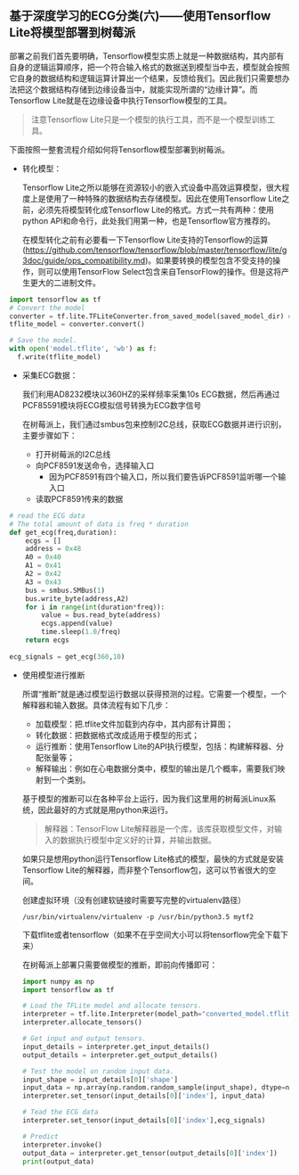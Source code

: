## 基于深度学习的ECG分类(六)——使用Tensorflow Lite将模型部署到树莓派

部署之前我们首先要明确，Tensorflow模型实质上就是一种数据结构，其内部有自身的逻辑运算顺序，把一个符合输入格式的数据送到模型当中去，模型就会按照它自身的数据结构和逻辑运算计算出一个结果，反馈给我们。因此我们只需要想办法把这个数据结构存储到边缘设备当中，就能实现所谓的“边缘计算”。而Tensorflow Lite就是在边缘设备中执行Tensorflow模型的工具。

> 注意Tensorflow Lite只是一个模型的执行工具，而不是一个模型训练工具。

下面按照一整套流程介绍如何将Tensorflow模型部署到树莓派。

- 转化模型：

  Tensorflow Lite之所以能够在资源较小的嵌入式设备中高效运算模型，很大程度上是使用了一种特殊的数据结构去存储模型。因此在使用Tensorflow Lite之前，必须先将模型转化成Tensorflow Lite的格式。方式一共有两种：使用python API和命令行，此处我们用第一种，也是Tensorflow官方推荐的。

  在模型转化之前有必要看一下Tensorflow Lite支持的Tensorflow的运算(https://github.com/tensorflow/tensorflow/blob/master/tensorflow/lite/g3doc/guide/ops_compatibility.md)。如果要转换的模型包含不受支持的操作，则可以使用TensorFlow Select包含来自TensorFlow的操作。但是这将产生更大的二进制文件。

```python
import tensorflow as tf
# Convert the model
converter = tf.lite.TFLiteConverter.from_saved_model(saved_model_dir) # path to the SavedModel directory
tflite_model = converter.convert()

# Save the model.
with open('model.tflite', 'wb') as f:
  f.write(tflite_model)
```
- 采集ECG数据：
  
  我们利用AD8232模块以360HZ的采样频率采集10s ECG数据，然后再通过PCF85591模块将ECG模拟信号转换为ECG数字信号
  
  在树莓派上，我们通过smbus包来控制I2C总线，获取ECG数据并进行识别，主要步骤如下：
  
  - 打开树莓派的I2C总线
  - 向PCF8591发送命令，选择输入口
    - 因为PCF8591有四个输入口，所以我们要告诉PCF8591监听哪一个输入口
  - 读取PCF8591传来的数据
  
```python
# read the ECG data
# The total amount of data is freq * duration
def get_ecg(freq,duration):
	ecgs = []
	address = 0x48
	A0 = 0x40
	A1 = 0x41
	A2 = 0x42
	A3 = 0x43
	bus = smbus.SMBus(1)
	bus.write_byte(address,A2)
	for i in range(int(duration*freq)):
		value = bus.read_byte(address)
		ecgs.append(value)
		time.sleep(1.0/freq)
	return ecgs
  
ecg_signals = get_ecg(360,10)
```

- 使用模型进行推断

  所谓“推断”就是通过模型运行数据以获得预测的过程。它需要一个模型，一个解释器和输入数据。具体流程有如下几步：

  - 加载模型：把.tflite文件加载到内存中，其内部有计算图；
  - 转化数据：把数据格式改成适用于模型的形式；
  - 运行推断：使用Tensorflow Lite的API执行模型，包括：构建解释器、分配张量等；
  - 解释输出：例如在心电数据分类中，模型的输出是几个概率，需要我们映射到一个类别。

  基于模型的推断可以在各种平台上运行，因为我们这里用的树莓派Linux系统，因此最好的方式就是用python来运行。

  > 解释器：TensorFlow Lite解释器是一个库，该库获取模型文件，对输入的数据执行模型中定义好的计算，并输出数据。

  如果只是想用python运行Tensorflow Lite格式的模型，最快的方式就是安装Tensorflow Lite的解释器，而非整个Tensorflow包，这可以节省很大的空间。

  创建虚拟环境（没有创建软链接时需要写完整的virtualenv路径）

  ```shell
  /usr/bin/virtualenv/virtualenv -p /usr/bin/python3.5 mytf2
  ```

  下载tflite或者tensorflow（如果不在乎空间大小可以将tensorflow完全下载下来）

  在树莓派上部署只需要做模型的推断，即前向传播即可：

  ```python
  import numpy as np
  import tensorflow as tf

  # Load the TFLite model and allocate tensors.
  interpreter = tf.lite.Interpreter(model_path="converted_model.tflite")
  interpreter.allocate_tensors()

  # Get input and output tensors.
  input_details = interpreter.get_input_details()
  output_details = interpreter.get_output_details()

  # Test the model on random input data.
  input_shape = input_details[0]['shape']
  input_data = np.array(np.random.random_sample(input_shape), dtype=np.float32)
  interpreter.set_tensor(input_details[0]['index'], input_data)
  
  # Tead the ECG data
  interpreter.set_tensor(input_details[0]['index'],ecg_signals)
  
  # Predict
  interpreter.invoke()
  output_data = interpreter.get_tensor(output_details[0]['index'])
  print(output_data)
  ```


